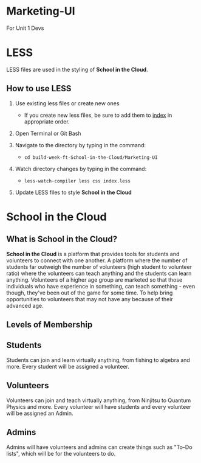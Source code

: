 # Marketing-UI
For Unit 1 Devs

LESS
===

LESS files are used in the styling of **School in the Cloud**.

How to use LESS
---

1. Use existing less files or create new ones
   * If you create new less files, be sure to add them to [index](https://github.com/build-week-ft-School-in-the-Cloud/Marketing-UI/blob/master/less/index.less) in appropriate order.

2. Open Terminal or Git Bash

3. Navigate to the directory by typing in the command:
   * `cd build-week-ft-School-in-the-Cloud/Marketing-UI`

4. Watch directory changes by typing in the command:
   * `less-watch-compiler less css index.less`

5. Update LESS files to style **School in the Cloud**

School in the Cloud
===

What is School in the Cloud?
---

**School in the Cloud** is a platform that provides tools for students and volunteers to connect with one another. A platform where the number of students far outweigh the number of volunteers (high student to volunteer ratio) where the volunteers can teach anything and the students can learn anything. Volunteers of a higher age group are marketed so that those individuals who have experience in something, can teach something - even though, they've been out of the game for some time. To help bring opportunities to volunteers that may not have any because of their advanced age.

Levels of Membership
---

Students
---

Students can join and learn virtually anything, from fishing to algebra and more. Every student will be assigned a volunteer.

Volunteers
---

Volunteers can join and teach virtually anything, from Ninjitsu to Quantum Physics and more. Every volunteer will have students and every volunteer will be assigned an Admin.

Admins
---

Admins will have volunteers and admins can create things such as "To-Do lists", which will be for the volunteers to do.